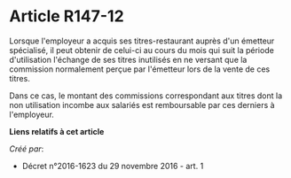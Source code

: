 # Article R147-12

Lorsque  l'employeur a acquis ses titres-restaurant auprès d'un émetteur  spécialisé, il peut obtenir de celui-ci au cours du
mois qui suit la  période d'utilisation l'échange de ses titres inutilisés en ne versant  que la commission normalement
perçue par l'émetteur lors de la vente de  ces titres. 

Dans ce cas, le montant des  commissions correspondant aux titres dont la non utilisation incombe aux  salariés est
remboursable par ces derniers à l'employeur.

**Liens relatifs à cet article**

_Créé par_:

  - Décret n°2016-1623 du 29 novembre 2016 - art. 1
